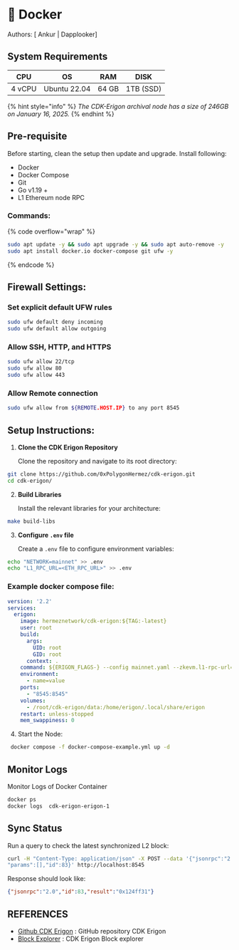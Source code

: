 # 🐳 Docker

Authors: \[ Ankur | Dapplooker]

## System Requirements

<table data-full-width="false"><thead><tr><th>CPU</th><th>OS</th><th>RAM</th><th>DISK</th></tr></thead><tbody><tr><td>4 vCPU</td><td>Ubuntu 22.04</td><td>64 GB</td><td>1TB (SSD)</td></tr></tbody></table>

{% hint style="info" %}
_The CDK-Erigon archival node has a size of 246GB on January 16, 2025._
{% endhint %}

## Pre-requisite

Before starting, clean the setup then update and upgrade. Install following:

* Docker
* Docker Compose
* Git
* Go v1.19 +
* L1 Ethereum node RPC&#x20;

### **Commands:**

{% code overflow="wrap" %}
```bash
sudo apt update -y && sudo apt upgrade -y && sudo apt auto-remove -y
sudo apt install docker.io docker-compose git ufw -y 
```
{% endcode %}

## Firewall Settings:

### Set explicit default UFW rules

```bash
sudo ufw default deny incoming
sudo ufw default allow outgoing
```

### Allow SSH, HTTP, and HTTPS

```bash
sudo ufw allow 22/tcp
sudo ufw allow 80
sudo ufw allow 443
```

### Allow Remote connection

```bash
sudo ufw allow from ${REMOTE.HOST.IP} to any port 8545
```

## Setup Instructions:

1.  **Clone the CDK Erigon Repository**

    Clone the repository and navigate to its root directory:

```bash
git clone https://github.com/0xPolygonHermez/cdk-erigon.git
cd cdk-erigon/
```

2.  **Build Libraries**

    Install the relevant libraries for your architecture:

```bash
make build-libs
```

3.  **Configure `.env` file**

    Create a `.env` file to configure environment variables:

```bash
echo "NETWORK=mainnet" >> .env
echo "L1_RPC_URL=<ETH_RPC_URL>" >> .env
```

### Example docker compose file:

```yaml
version: '2.2'
services:
  erigon:
    image: hermeznetwork/cdk-erigon:${TAG:-latest}
    user: root
    build:
      args:
        UID: root
        GID: root
      context: .
    command: ${ERIGON_FLAGS-} --config mainnet.yaml --zkevm.l1-rpc-url=<ETH_RPC_URL>
    environment:
      - name=value
    ports:
      - "8545:8545"
    volumes:
      - /root/cdk-erigon/data:/home/erigon/.local/share/erigon
    restart: unless-stopped
    mem_swappiness: 0
```

4. Start the Node:&#x20;

```bash
 docker compose -f docker-compose-example.yml up -d
```

## Monitor Logs

Monitor Logs of Docker Container&#x20;

```bash
docker ps 
docker logs  cdk-erigon-erigon-1
```

## Sync Status

Run a query to check the latest synchronized L2 block:

```bash
curl -H "Content-Type: application/json" -X POST --data '{"jsonrpc":"2.0","method":"eth_blockNumber",
"params":[],"id":83}' http://localhost:8545
```

Response should look like:

```json
{"jsonrpc":"2.0","id":83,"result":"0x124ff31"}
```

## REFERENCES

* [Github CDK Erigon](https://github.com/0xPolygonHermez/cdk-erigon) : GitHub repository CDK Erigon
* [Block Explorer](https://zkevm.polygonscan.com/) : CDK Erigon Block explorer&#x20;
